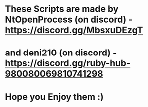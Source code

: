 # These Scripts are made by NtOpenProcess (on discord) - https://discord.gg/MbsxuDEzgT
# and deni210 (on discord) - https://discord.gg/ruby-hub-980080069810741298

# Hope you Enjoy them :)
